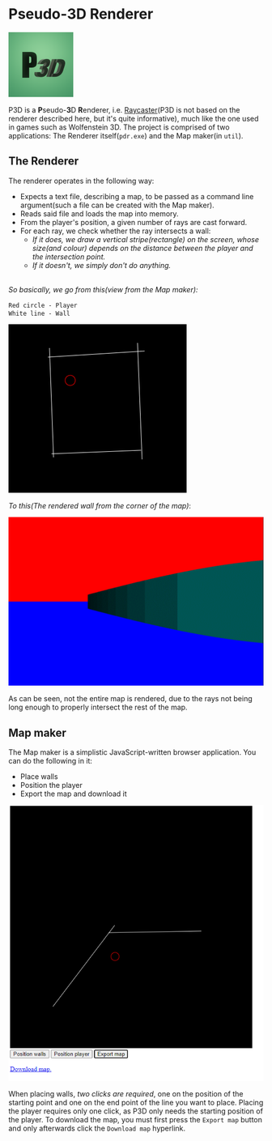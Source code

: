 # Pseudo-3D Renderer
![img](img/p3d.png)

P3D is a **P**seudo-**3**D **R**enderer, i.e. [Raycaster](https://lodev.org/cgtutor/raycasting.html)(P3D is not based on the renderer described here, but it's quite informative), much like the one used in games such as Wolfenstein 3D. The project is comprised of two applications: The Renderer itself(`pdr.exe`) and the Map maker(in `util`).

## The Renderer
The renderer operates in the following way:
- Expects a text file, describing a map, to be passed as a command line argument(such a file can be created with the Map maker).
- Reads said file and loads the map into memory.
- From the player's position, a given number of rays are cast forward.
- For each ray, we check whether the ray intersects a wall:
    - *If it does, we draw a vertical stripe(rectangle) on the screen, whose size(and colour) depends on the distance between the player and the intersection point.*
    - *If it doesn't, we simply don't do anything.*

<br>*So basically, we go from this(view from the Map maker):*<br>
```
Red circle - Player
White line - Wall
```

![exm](img/map_exm.png)

*To this(The rendered wall from the corner of the map)*:

![demo](img/demo.gif)

As can be seen, not the entire map is rendered, due to the rays not being long enough to properly intersect the rest of the map.

## Map maker
The Map maker is a simplistic JavaScript-written browser application. You can do the following in it:
- Place walls
- Position the player
- Export the map and download it

![mapmaker](img/map_maker_exm.png)

When placing walls, *two clicks are required*, one on the position of the starting point and one on the end point of the line you want to place. Placing the player requires only one click, as P3D only needs the starting position of the player. To download the map, you must first press the `Export map` button and only afterwards click the `Download map` hyperlink.